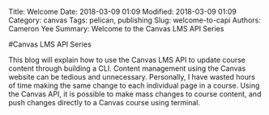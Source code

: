 Title: Welcome
Date: 2018-03-09 01:09
Modified: 2018-03-09 01:09
Category: canvas
Tags: pelican, publishing
Slug: welcome-to-capi
Authors: Cameron Yee
Summary: Welcome to the Canvas LMS API Series


#Canvas LMS API Series

This blog will explain how to use the Canvas LMS API to update course content through building a CLI.  Content management using the Canvas website can be tedious and unnecessary.  Personally, I have wasted hours of time making the same change to each individual page in a course.  Using the Canvas API, it is possible to make mass changes to course content, and push changes directly to a Canvas course using terminal. 
